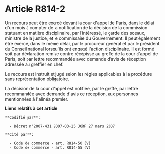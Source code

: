 # Article R814-2

Un recours peut être exercé devant la cour d'appel de Paris, dans le délai d'un mois à compter de la notification de la
décision de la commission statuant en matière disciplinaire, par l'intéressé, le garde des sceaux, ministre de la justice, et
le commissaire du Gouvernement. Il peut également être exercé, dans le même délai, par le procureur général et par le
président du Conseil national lorsqu'ils ont engagé l'action disciplinaire. Il est formé soit par déclaration remise contre
récépissé au greffe de la cour d'appel de Paris, soit par lettre recommandée avec demande d'avis de réception adressée au
greffier en chef.

Le recours est instruit et jugé selon les règles applicables à la procédure sans représentation obligatoire.

La décision de la cour d'appel est notifiée, par le greffe, par lettre recommandée avec demande d'avis de réception, aux
personnes mentionnées à l'alinéa premier.

**Liens relatifs à cet article**

	**Codifié par**:

	  - Décret n°2007-431 2007-03-25 JORF 27 mars 2007

	**Cité par**:

	  - Code de commerce - art. R814-50 (V)
	  - Code de commerce - art. R814-55 (V)
